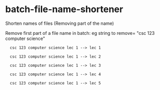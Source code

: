 batch-file-name-shortener
=========================

Shorten names of files (Removing part of the name)


Remove first part of a file name in batch:
eg
string to remove= "csc 123 computer science"

      csc 123 computer science lec 1 --> lec 1

      csc 123 computer science lec 1 --> lec 2

      csc 123 computer science lec 1 --> lec 3

      csc 123 computer science lec 1 --> lec 4

      csc 123 computer science lec 1 --> lec 5
